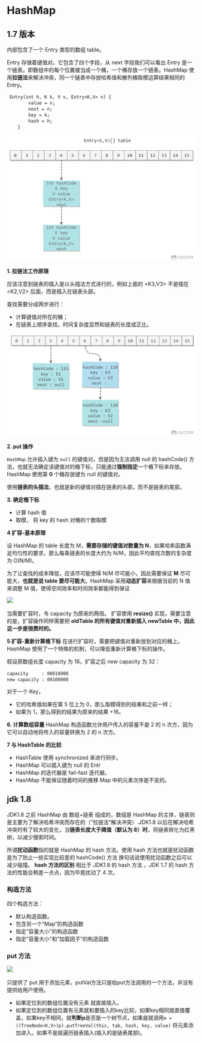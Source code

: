 # HashMap

## 1.7 版本

内部包含了一个 Entry 类型的数组 table。


Entry 存储着键值对。它包含了四个字段，从 next 字段我们可以看出 Entry 是一个链表。即数组中的每个位置被当成一个桶，一个桶存放一个链表。HashMap 使用**拉链法**来解决冲突，同一个链表中存放哈希值和散列桶取模运算结果相同的 Entry。

```
 Entry(int h, K k, V v, Entry<K,V> n) {
        value = v;
        next = n;
        key = k;
        hash = h;
    }
```
![](https://github.com/CyC2018/CS-Notes/blob/master/notes/pics/9420a703-1f9d-42ce-808e-bcb82b56483d.png)

**1. 拉链法工作原理**

应该注意到链表的插入是以头插法方式进行的，例如上面的 <K3,V3> 不是插在 <K2,V2> 后面，而是插入在链表头部。

查找需要分成两步进行：

- 计算键值对所在的桶；
- 在链表上顺序查找，时间复杂度显然和链表的长度成正比。


![](https://github.com/CyC2018/CS-Notes/blob/master/notes/pics/e0870f80-b79e-4542-ae39-7420d4b0d8fe.png)

**2. put 操作**

`HashMap` 允许插入键为 `null` 的键值对。但是因为无法调用 null 的 hashCode() 方法，也就无法确定该键值对的桶下标，只能通过**强制指定**一个桶下标来存放。HashMap 使用第 **0** 个桶存放键为 null 的键值对。

使用**链表的头插法**，也就是新的键值对插在链表的头部，而不是链表的尾部。


**3. 确定桶下标**
- 计算 hash 值
- 取模， 将 key 的 hash 对桶的个数取模

**4 扩容-基本原理**

设 HashMap 的 table 长度为 M，**需要存储的键值对数量为 N**，如果哈希函数满足均匀性的要求，那么每条链表的长度大约为 N/M，因此平均查找次数的复杂度为 O(N/M)。

为了让查找的成本降低，应该尽可能使得 N/M 尽可能小，因此需要保证 **M** 尽可能大，**也就是说 table 要尽可能大**。HashMap 采用**动态扩容**来根据当前的 N 值来调整 M 值，使得空间效率和时间效率都能得到保证

![](https://tva1.sinaimg.cn/large/006y8mN6ly1g6vpolue6tj316g0baq5k.jpg)

当需要扩容时，令 capacity 为原来的两倍。
扩容使用 **resize()** 实现，需要注意的是，扩容操作同样需要把 **oldTable 的所有键值对重新插入 newTable 中，因此这一步是很费时的。**

**5 扩容-重新计算桶下标**
在进行扩容时，需要把键值对重新放到对应的桶上。HashMap 使用了一个特殊的机制，可以降低重新计算桶下标的操作。

假设原数组长度 capacity 为 16，扩容之后 new capacity 为 32：

```
capacity     : 00010000
new capacity : 00100000
```

对于一个 Key，
- 它的哈希值如果在第 5 位上为 0，那么取模得到的结果和之前一样；
- 如果为 1，那么得到的结果为原来的结果 +16。

**6. 计算数组容量**
HashMap 构造函数允许用户传入的容量不是 2 的 n 次方，因为它可以自动地将传入的容量转换为 2 的 n 次方。


**7 与 HashTable 的比较**
- HashTable 使用 synchronized 来进行同步。
- HashMap 可以插入键为 null 的 Entr
- HashMap 的迭代器是 fail-fast 迭代器。
- HashMap 不能保证随着时间的推移 Map 中的元素次序是不变的。


## jdk 1.8 
JDK1.8 之前 HashMap 由 数组+链表 组成的，数组是 HashMap 的主体，链表则是主要为了解决哈希冲突而存在的（“拉链法”解决冲突）.JDK1.8 以后在解决哈希冲突时有了较大的变化，当**链表长度大于阈值（默认为 8）时**，将链表转化为红黑树，以减少搜索时间。


所谓**扰动函数**指的就是 HashMap 的 hash 方法。使用 hash 方法也就是扰动函数是为了防止一些实现比较差的 hashCode() 方法 换句话说使用扰动函数之后可以减少碰撞。
**hash 方法的区别**
相比于 JDK1.8 的 hash 方法 ，JDK 1.7 的 hash 方法的性能会稍差一点点，因为毕竟扰动了 4 次。

### 构造方法
四个构造方法：
-  默认构造函数。
-  包含另一个“Map”的构造函数
-  指定“容量大小”的构造函数
-  指定“容量大小”和“加载因子”的构造函数


### put 方法
![](https://my-blog-to-use.oss-cn-beijing.aliyuncs.com/2019-7/put%E6%96%B9%E6%B3%95.png)

只提供了 put 用于添加元素，putVal方法只是给put方法调用的一个方法，并没有提供给用户使用。

- 如果定位到的数组位置没有元素 就直接插入。
- 如果定位到的数组位置有元素就和要插入的key比较，如果key相同就直接覆盖，如果key不相同，就**判断p**是否是一个树节点，如果是就调用`e = ((TreeNode<K,V>)p).putTreeVal(this, tab, hash, key, value)` 将元素添加进入。如果不是就遍历链表插入(插入的是链表尾部)。